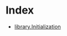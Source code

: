 # Index

<!-- START_INDEX -->
- [library.Initialization](./library.Initialization.md)
<!-- END_INDEX -->
